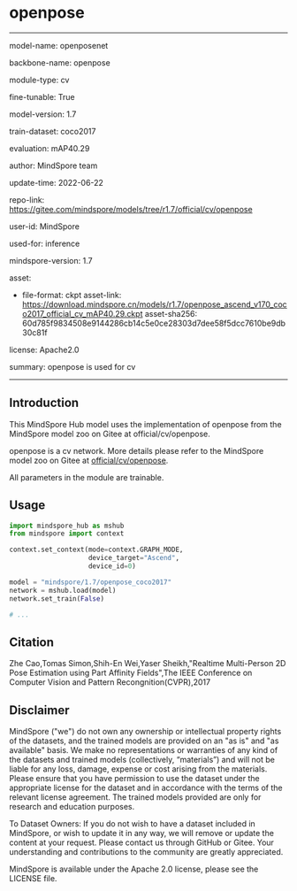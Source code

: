 # openpose

---

model-name: openposenet

backbone-name: openpose

module-type: cv

fine-tunable: True

model-version: 1.7

train-dataset: coco2017

evaluation: mAP40.29

author: MindSpore team

update-time: 2022-06-22

repo-link: <https://gitee.com/mindspore/models/tree/r1.7/official/cv/openpose>

user-id: MindSpore

used-for: inference

mindspore-version: 1.7

asset:

-
    file-format: ckpt
    asset-link: <https://download.mindspore.cn/models/r1.7/openpose_ascend_v170_coco2017_official_cv_mAP40.29.ckpt>
    asset-sha256: 60d785f9834508e9144286cb14c5e0ce28303d7dee58f5dcc7610be9db30c81f

license: Apache2.0

summary: openpose is used for cv

---

## Introduction

This MindSpore Hub model uses the implementation of openpose from the MindSpore model zoo on Gitee at official/cv/openpose.

openpose is a cv network. More details please refer to the MindSpore model zoo on Gitee at [official/cv/openpose](https://gitee.com/mindspore/models/blob/r1.7/official/cv/openpose/README.md).

All parameters in the module are trainable.

## Usage

```python
import mindspore_hub as mshub
from mindspore import context

context.set_context(mode=context.GRAPH_MODE,
                    device_target="Ascend",
                    device_id=0)

model = "mindspore/1.7/openpose_coco2017"
network = mshub.load(model)
network.set_train(False)

# ...
```

## Citation

Zhe Cao,Tomas Simon,Shih-En Wei,Yaser Sheikh,"Realtime Multi-Person 2D Pose Estimation using Part Affinity Fields",The IEEE Conference on Computer Vision and Pattern Recongnition(CVPR),2017

## Disclaimer

MindSpore ("we") do not own any ownership or intellectual property rights of the datasets, and the trained models are provided on an "as is" and "as available" basis. We make no representations or warranties of any kind of the datasets and trained models (collectively, “materials”) and will not be liable for any loss, damage, expense or cost arising from the materials. Please ensure that you have permission to use the dataset under the appropriate license for the dataset and in accordance with the terms of the relevant license agreement. The trained models provided are only for research and education purposes.

To Dataset Owners: If you do not wish to have a dataset included in MindSpore, or wish to update it in any way, we will remove or update the content at your request. Please contact us through GitHub or Gitee. Your understanding and contributions to the community are greatly appreciated.

MindSpore is available under the Apache 2.0 license, please see the LICENSE file.
